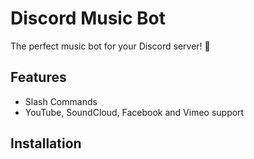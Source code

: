 # Discord Music Bot

The perfect music bot for your Discord server! 🤘

## Features

* Slash Commands
* YouTube, SoundCloud, Facebook and Vimeo support

## Installation


